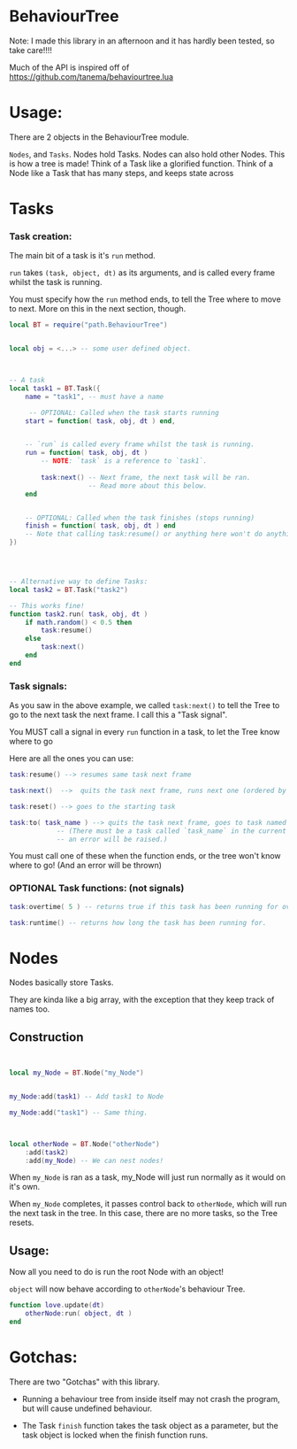 
# BehaviourTree

Note: I made this library in an afternoon and it has hardly been tested, so take care!!!!

Much of the API is inspired off of https://github.com/tanema/behaviourtree.lua


# Usage:

There are 2 objects in the BehaviourTree module.

`Nodes`, and `Tasks`. Nodes hold Tasks. Nodes can also hold other Nodes. This is how a tree is made!
Think of a Task like a glorified function.
Think of a Node like a Task that has many steps, and keeps state across 



# Tasks

### Task creation:
The main bit of a task is it's `run` method.

`run` takes `(task, object, dt)` as its arguments, and is called every frame whilst the task is running.

You must specify how the `run` method ends, to tell the Tree where to move to next. More on this in the next section, though.

```lua
local BT = require("path.BehaviourTree")


local obj = <...> -- some user defined object.



-- A task
local task1 = BT.Task({
    name = "task1", -- must have a name

     -- OPTIONAL: Called when the task starts running
    start = function( task, obj, dt ) end,


    -- `run` is called every frame whilst the task is running.
    run = function( task, obj, dt )
        -- NOTE: `task` is a reference to `task1`.
        
        task:next() -- Next frame, the next task will be ran. 
                    -- Read more about this below.
    end


    -- OPTIONAL: Called when the task finishes (stops running)
    finish = function( task, obj, dt ) end
    -- Note that calling task:resume() or anything here won't do anything.
})




-- Alternative way to define Tasks:
local task2 = BT.Task("task2")

-- This works fine!
function task2.run( task, obj, dt )
    if math.random() < 0.5 then
        task:resume()
    else
        task:next()
    end
end
```


### Task signals:
As you saw in the above example, we called `task:next()` to tell the Tree to go to the next task the next frame. I call this a "Task signal".

You MUST call a signal in every `run` function in a task, to let the Tree know where to go

Here are all the ones you can use:
```lua
task:resume() --> resumes same task next frame

task:next()  -->  quits the task next frame, runs next one (ordered by :add() order.)

task:reset() --> goes to the starting task

task:to( task_name ) --> quits the task next frame, goes to task named `task_name`.
            -- (There must be a task called `task_name` in the current Node, else
            -- an error will be raised.)
```
You must call one of these when the function ends, or the tree won't know where to go!
(And an error will be thrown)


### OPTIONAL Task functions: (not signals)
```lua
task:overtime( 5 ) -- returns true if this task has been running for over 5 seconds, false otherwise

task:runtime() -- returns how long the task has been running for.
```


# Nodes

Nodes basically store Tasks.

They are kinda like a big array, with the exception that they keep track of names too.

## Construction
```lua


local my_Node = BT.Node("my_Node")


my_Node:add(task1) -- Add task1 to Node

my_Node:add("task1") -- Same thing.



local otherNode = BT.Node("otherNode")
    :add(task2)
    :add(my_Node) -- We can nest nodes!
```
When `my_Node` is ran as a task, my_Node will just run normally as it would on it's own.

When `my_Node` completes, it passes control back to `otherNode`, which will run
the next task in the tree. In this case, there are no more tasks, so the Tree resets.


## Usage:

Now all you need to do is run the root Node with an object!

`object` will now behave according to `otherNode`'s behaviour Tree.
```lua
function love.update(dt)
    otherNode:run( object, dt )
end
```

# Gotchas:

There are two "Gotchas" with this library.

- Running a behaviour tree from inside itself may not crash the program, but will cause undefined behaviour.

- The Task `finish` function takes the task object as a parameter, but the task object is locked when the finish function runs.



